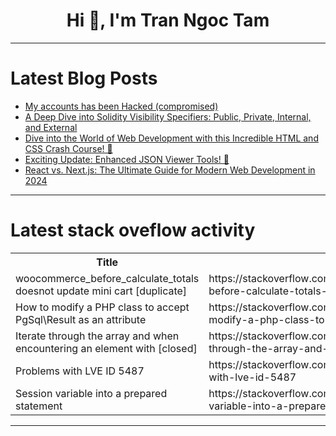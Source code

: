 <h1 align="center">Hi 👋, I'm Tran Ngoc Tam</h1>

---

# Latest Blog Posts 
<!-- BLOG-POST-LIST:START -->
- [My accounts has been Hacked &lpar;compromised&rpar;](https://dev.to/craftingbugs/my-accounts-has-been-hacked-compromised-3o3l)
- [A Deep Dive into Solidity Visibility Specifiers: Public, Private, Internal, and External](https://dev.to/oxrajesh/a-deep-dive-into-solidity-visibility-specifiers-public-private-internal-and-external-8a)
- [Dive into the World of Web Development with this Incredible HTML and CSS Crash Course! 🚀](https://dev.to/getvm/dive-into-the-world-of-web-development-with-this-incredible-html-and-css-crash-course-lf8)
- [Exciting Update: Enhanced JSON Viewer Tools! 🎉](https://dev.to/bugblitz98/exciting-update-enhanced-json-viewer-tools-5ea1)
- [React vs. Next.js: The Ultimate Guide for Modern Web Development in 2024](https://dev.to/vyan/react-vs-nextjs-the-ultimate-guide-for-modern-web-development-in-2024-4j0k)
<!-- BLOG-POST-LIST:END -->

---

# Latest stack oveflow activity
<table>
  <tr><th>Title</th><th>Link</th></tr>
  <!-- STACKOVERFLOW:START --><tr><td>woocommerce_before_calculate_totals doesnot update mini cart [duplicate]</td><td>https://stackoverflow.com/questions/78796209/woocommerce-before-calculate-totals-doesnot-update-mini-cart</td></tr><tr><td>How to modify a PHP class to accept PgSql\Result as an attribute</td><td>https://stackoverflow.com/questions/78796131/how-to-modify-a-php-class-to-accept-pgsql-result-as-an-attribute</td></tr><tr><td>Iterate through the array and when encountering an element with [closed]</td><td>https://stackoverflow.com/questions/78796062/iterate-through-the-array-and-when-encountering-an-element-with</td></tr><tr><td>Problems with LVE ID 5487</td><td>https://stackoverflow.com/questions/78796018/problems-with-lve-id-5487</td></tr><tr><td>Session variable into a prepared statement</td><td>https://stackoverflow.com/questions/78795856/session-variable-into-a-prepared-statement</td></tr><!-- STACKOVERFLOW:END -->
</table>

---


